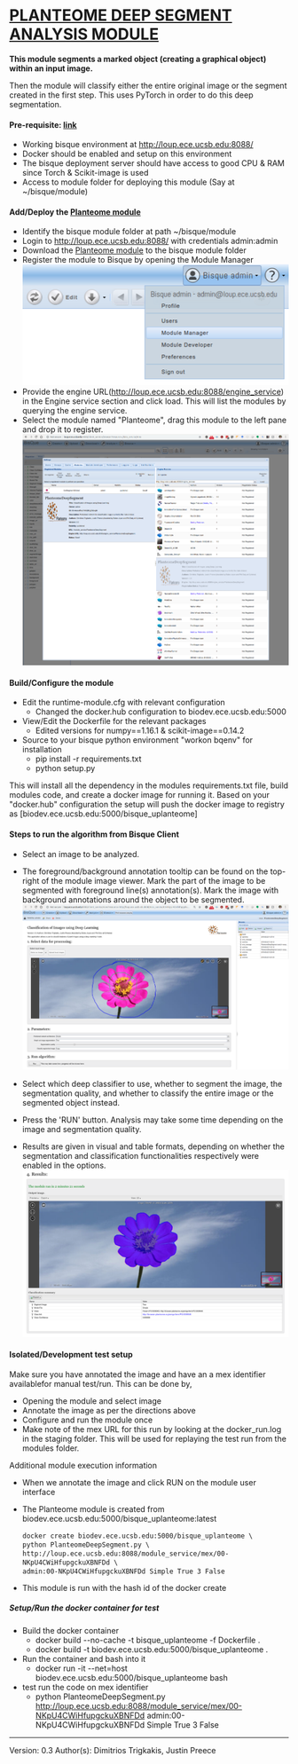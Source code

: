 [PLANTEOME DEEP SEGMENT ANALYSIS MODULE]()
===============================

**This module segments a marked object (creating a graphical object) within an input image.**

Then the module will classify either the entire original image or the segment created in the first step. This uses PyTorch in order to do this deep segmentation.

#### Pre-requisite: [link](./bisque.md)
- Working bisque environment at http://loup.ece.ucsb.edu:8088/
- Docker should be enabled and setup on this environment
- The bisque deployment server should have access to good CPU & RAM since Torch & Scikit-image is used
- Access to module folder for deploying this module (Say at ~/bisque/module)


#### Add/Deploy the [Planteome module](https://github.com/Planteome/planteome-deep-segmenter-dockerized)
- Identify the bisque module folder at path ~/bisque/module
- Login to http://loup.ece.ucsb.edu:8088/ with credentials admin:admin
- Download the [Planteome module](https://github.com/Planteome/planteome-deep-segmenter-dockerized) to the bisque module folder
- Register the module to Bisque by opening the Module Manager
![Module Manager Menu](img/module_planteome/module_menu.png?raw=true) 
- Provide the engine URL(http://loup.ece.ucsb.edu:8088/engine_service) in the Engine service section and click load. This will list the modules by querying the engine service. 
- Select the module named "Planteome", drag this module to the left pane and drop it to register. 
![Module Register](img/module_planteome/module_add_planteome.png?raw=true) 


#### Build/Configure the module 
- Edit the runtime-module.cfg with relevant configuration
  - Changed the docker.hub configuration to biodev.ece.ucsb.edu:5000
- View/Edit the Dockerfile for the relevant packages 
  - Edited versions for numpy\==1.16.1 & scikit-image\==0.14.2
- Source to your bisque python environment "workon bqenv" for installation
  - pip install -r requirements.txt
  - python setup.py

This will install all the dependency in the modules requirements.txt file, build modules code, and create a docker image for running it. Based on your "docker.hub" configuration the setup will push the docker image to registry as [biodev.ece.ucsb.edu:5000/bisque_uplanteome]



#### Steps to run the algorithm from Bisque Client

- Select an image to be analyzed.
- The foreground/background annotation tooltip can be found on the top-right of the module image viewer. Mark the part of the image to be segmented with foreground line(s) annotation(s). Mark the image with background annotations around the object to be segmented.
![Test Segmentation Setup](img/module_planteome/setup_planteome.png?raw=true)

- Select which deep classifier to use, whether to segment the image, the segmentation quality, and whether to classify the entire image or the segmented object instead.

- Press the 'RUN' button. Analysis may take some time depending on the image and segmentation quality.

- Results are given in visual and table formats, depending on whether the segmentation and classification functionalities respectively were enabled in the options. 
![Test Segmentation Results](img/module_planteome/results_planteome.png?raw=true)


#### Isolated/Development test setup

Make sure you have annotated the image and have an a mex identifier availablefor manual test/run. 
This can be done by,
- Opening the module and select image
- Annotate the image as per the directions above
- Configure and run the module once
- Make note of the mex URL for this run by looking at the docker_run.log in the staging folder. This will be used for replaying the test run from the modules folder.

Additional module execution information
- When we annotate the image and click RUN on the module user interface
- The Planteome module is created from biodev.ece.ucsb.edu:5000/bisque_uplanteome:latest

    ```
    docker create biodev.ece.ucsb.edu:5000/bisque_uplanteome \
    python PlanteomeDeepSegment.py \
    http://loup.ece.ucsb.edu:8088/module_service/mex/00-NKpU4CWiHfupgckuXBNFDd \
    admin:00-NKpU4CWiHfupgckuXBNFDd Simple True 3 False
    ```
- This module is run with the hash id of the docker create 


##### Setup/Run the docker container for test

- Build the docker container
  - docker build --no-cache -t bisque_uplanteome -f Dockerfile .
  - docker build  -t biodev.ece.ucsb.edu:5000/bisque_uplanteome .
- Run the container and bash into it
  - docker run -it --net=host biodev.ece.ucsb.edu:5000/bisque_uplanteome bash
- test run the code on mex identifier
  - python PlanteomeDeepSegment.py http://loup.ece.ucsb.edu:8088/module_service/mex/00-NKpU4CWiHfupgckuXBNFDd admin:00-NKpU4CWiHfupgckuXBNFDd Simple True 3 False





------------
Version: 0.3
Author(s): Dimitrios Trigkakis, Justin Preece